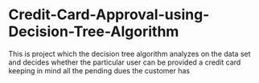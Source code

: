 # Credit-Card-Approval-using-Decision-Tree-Algorithm
This is project which the decision tree algorithm analyzes on the data set and decides whether the particular user can be provided  a credit card keeping in mind all the pending dues the customer has
